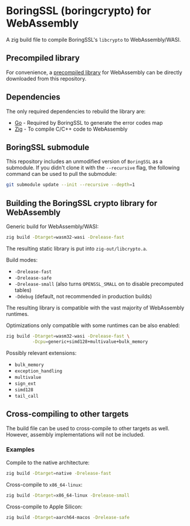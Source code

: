 # BoringSSL (boringcrypto) for WebAssembly

A zig build file to compile BoringSSL's `libcrypto` to WebAssembly/WASI.

## Precompiled library

For convenience, a [precompiled library](precompiled/libcrypto.a) for WebAssembly can be directly downloaded from this repository.

## Dependencies

The only required dependencies to rebuild the library are:

* [Go](https://www.golang.org) - Required by BoringSSL to generate the error codes map
* [Zig](https://www.ziglang.org) - To compile C/C++ code to WebAssembly

## BoringSSL submodule

This repository includes an unmodified version of `BoringSSL` as a submodule. If you didn't clone it with the `--recursive` flag, the following command can be used to pull the submodule:

```sh
git submodule update --init --recursive --depth=1
```

## Building the BoringSSL crypto library for WebAssembly

Generic build for WebAssembly/WASI:

```sh
zig build -Dtarget=wasm32-wasi -Drelease-fast
```

The resulting static library is put into `zig-out/libcrypto.a`.

Build modes:

* `-Drelease-fast`
* `-Drelease-safe`
* `-Drelease-small` (also turns `OPENSSL_SMALL` on to disable precomputed tables)
* `-Ddebug` (default, not recommended in production builds)

The resulting library is compatible with the vast majority of WebAssembly runtimes.

Optimizations only compatible with some runtimes can be also enabled:

```sh
zig build -Dtarget=wasm32-wasi -Drelease-fast \
          -Dcpu=generic+simd128+multivalue+bulk_memory
```

Possibly relevant extensions:

* `bulk_memory`
* `exception_handling`
* `multivalue`
* `sign_ext`
* `simd128`
* `tail_call`

## Cross-compiling to other targets

The build file can be used to cross-compile to other targets as well. However, assembly implementations will not be included.

### Examples

Compile to the native architecture:

```sh
zig build -Dtarget=native -Drelease-fast
```

Cross-compile to `x86_64-linux`:

```sh
zig build -Dtarget=x86_64-linux -Drelease-small
```

Cross-compile to Apple Silicon:

```sh
zig build -Dtarget=aarch64-macos -Drelease-safe
```